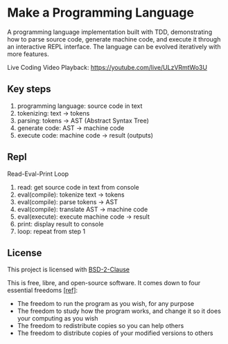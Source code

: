 # Make a Programming Language

A programming language implementation built with TDD, demonstrating how to parse source code, generate machine code, and execute it through an interactive REPL interface. The language can be evolved iteratively with more features.

Live Coding Video Playback: https://youtube.com/live/ULzVRmtWo3U

## Key steps

1. programming language: source code in text
2. tokenizing: text -> tokens
3. parsing: tokens -> AST (Abstract Syntax Tree)
4. generate code: AST -> machine code
5. execute code: machine code -> result (outputs)

## Repl

Read-Eval-Print Loop

1. read: get source code in text from console
2. eval(compile): tokenize text -> tokens
3. eval(compile): parse tokens -> AST
4. eval(compile): translate AST -> machine code
5. eval(execute): execute machine code -> result
6. print: display result to console
7. loop: repeat from step 1

## License

This project is licensed with [BSD-2-Clause](./LICENSE)

This is free, libre, and open-source software. It comes down to four essential freedoms [[ref]](https://seirdy.one/2021/01/27/whatsapp-and-the-domestication-of-users.html#fnref:2):

- The freedom to run the program as you wish, for any purpose
- The freedom to study how the program works, and change it so it does your computing as you wish
- The freedom to redistribute copies so you can help others
- The freedom to distribute copies of your modified versions to others

